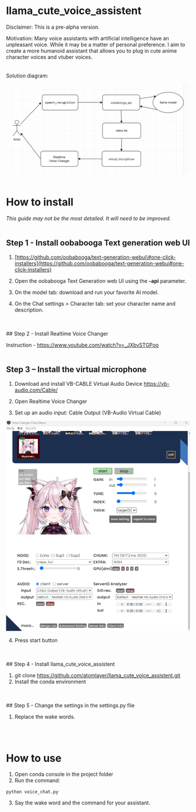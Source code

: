 # llama_cute_voice_assistent

Disclaimer: This is a pre-alpha version.

Motivation: Many voice assistants with artificial intelligence have an unpleasant voice. While it may be a matter of personal preference. I aim to create a more humanoid assistant that allows you to plug in cute anime character voices and vtuber voices.
<br>
<br>
<br>
Solution diagram:

![](media/2858db90ced343578868eeafaf30ee79.png)
<br>
<br>
# How to install

*This guide may not be the most detailed. It will need to be improved.*
<br>
<br>
## Step 1 - Install oobabooga Text generation web UI

1) [https://github.com/oobabooga/text-generation-webui\#one-click-installers](https://github.com/oobabooga/text-generation-webui#one-click-installers)

2) Open the oobabooga Text Generation web UI using the **-api** parameter.

3) On the model tab: download and run your favorite AI model.

4) On the Chat settings \> Character tab: set your character name and description.
<br>
<br>
## Step 2 - Install Realtime Voice Changer

Instruction - <https://www.youtube.com/watch?v=_JXbvSTGPoo>
<br>
<br>
## Step 3 – Install the virtual microphone

1) Download and install VB-CABLE Virtual Audio Device <https://vb-audio.com/Cable/>

2) Open Realtime Voice Changer

3) Set up an audio input: Cable Output (VB-Audio Virtual Cable)

![](media/6b7f24ec79fe7fb7ab599c5ee15e1a88.png)

4) Press start button
<br>
<br>
## Step 4 - Install llama_cute_voice_assistent

1) git clone https://github.com/atomlayer/llama_cute_voice_assistent.git
2) Install the conda environment
<br>
<br>
## Step 5 - Change the settings in the settings.py file

1) Replace the wake words.
<br>
<br>

# How to use

1) Open conda console in the project folder
2) Run the command: 
```
python voice_chat.py
```
3) Say the wake word and the command for your assistant.